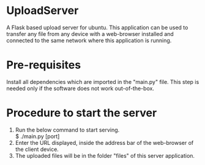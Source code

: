 # UploadServer
A Flask based upload server for ubuntu. This application can be used to transfer any file from any device with a web-browser installed and connected to the same network where this application is running.


Pre-requisites
==============
Install all dependencies which are imported in the "main.py" file. This step is needed only if the software does not work out-of-the-box.

Procedure to start the server
=============================
1. Run the below command to start serving.\
   $ ./main.py \[port\]
2. Enter the URL displayed, inside the address bar of the web-browser of the client device.
3. The uploaded files will be in the folder "files" of this server application.
